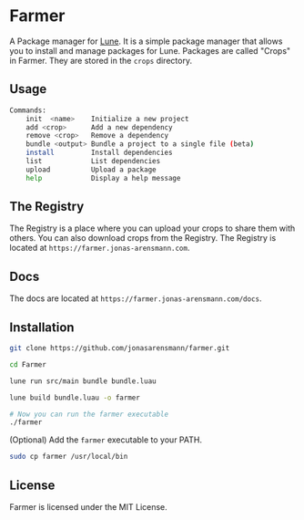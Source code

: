 # Farmer

A Package manager for [Lune](https://github.com/lune-org/lune).
It is a simple package manager that allows you to install and manage packages for Lune.
Packages are called "Crops" in Farmer. They are stored in the `crops` directory.

## Usage

```bash
Commands:
    init  <name>    Initialize a new project
    add <crop>      Add a new dependency
    remove <crop>   Remove a dependency
    bundle <output> Bundle a project to a single file (beta)
    install         Install dependencies
    list            List dependencies
    upload          Upload a package
    help            Display a help message
```

## The Registry

The Registry is a place where you can upload your crops to share them with others. You can also download crops from the Registry. The Registry is located at `https://farmer.jonas-arensmann.com`.

## Docs

The docs are located at `https://farmer.jonas-arensmann.com/docs`.

## Installation

```bash
git clone https://github.com/jonasarensmann/farmer.git

cd Farmer

lune run src/main bundle bundle.luau

lune build bundle.luau -o farmer

# Now you can run the farmer executable
./farmer
```

(Optional) Add the `farmer` executable to your PATH.

```bash
sudo cp farmer /usr/local/bin
```

## License

Farmer is licensed under the MIT License.
